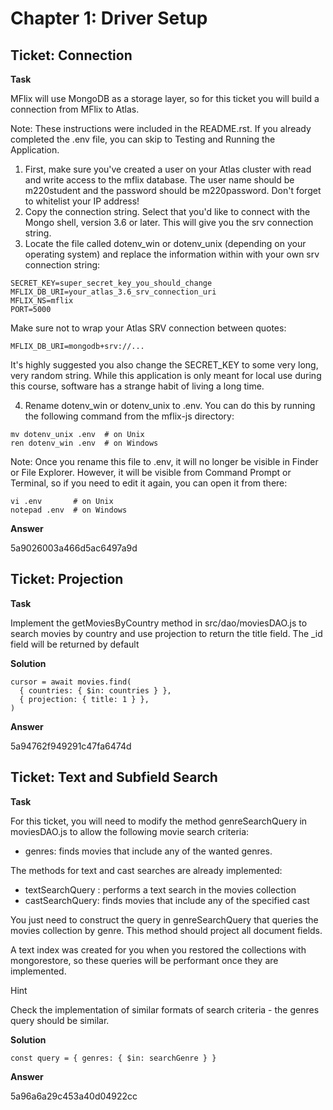 # Chapter 1: Driver Setup
## Ticket: Connection
**Task**

MFlix will use MongoDB as a storage layer, so for this ticket you will build a connection from MFlix to Atlas.

Note: These instructions were included in the README.rst. If you already completed the .env file, you can skip to Testing and Running the Application.

1. First, make sure you've created a user on your Atlas cluster with read and write access to the mflix database.
The user name should be m220student and the password should be m220password.
Don't forget to whitelist your IP address!
2. Copy the connection string. Select that you'd like to connect with the Mongo shell, version 3.6 or later. This will give you the srv connection string.
3. Locate the file called dotenv_win or dotenv_unix (depending on your operating system) and replace the information within with your own srv connection string:

```
SECRET_KEY=super_secret_key_you_should_change
MFLIX_DB_URI=your_atlas_3.6_srv_connection_uri
MFLIX_NS=mflix
PORT=5000
```

Make sure not to wrap your Atlas SRV connection between quotes:

```
MFLIX_DB_URI=mongodb+srv://...
```

It's highly suggested you also change the SECRET_KEY to some very long, very random string. While this application is only meant for local use during this course, software has a strange habit of living a long time.

4. Rename dotenv_win or dotenv_unix to .env. You can do this by running the following command from the mflix-js directory:

```
mv dotenv_unix .env  # on Unix
ren dotenv_win .env  # on Windows
```

Note: Once you rename this file to .env, it will no longer be visible in Finder or File Explorer. However, it will be visible from Command Prompt or Terminal, so if you need to edit it again, you can open it from there:

```
vi .env       # on Unix
notepad .env  # on Windows
```

**Answer**

5a9026003a466d5ac6497a9d

## Ticket: Projection
**Task**

Implement the getMoviesByCountry method in src/dao/moviesDAO.js to search movies by country and use projection to return the title field. The _id field will be returned by default

**Solution**

```
cursor = await movies.find(
  { countries: { $in: countries } },
  { projection: { title: 1 } },
)
```

**Answer**

5a94762f949291c47fa6474d

## Ticket: Text and Subfield Search
**Task**

For this ticket, you will need to modify the method genreSearchQuery in moviesDAO.js to allow the following movie search criteria:

- genres: finds movies that include any of the wanted genres.

The methods for text and cast searches are already implemented:

- textSearchQuery : performs a text search in the movies collection
- castSearchQuery: finds movies that include any of the specified cast

You just need to construct the query in genreSearchQuery that queries the movies collection by genre. This method should project all document fields.

A text index was created for you when you restored the collections with mongorestore, so these queries will be performant once they are implemented.

Hint

Check the implementation of similar formats of search criteria - the genres query should be similar.

**Solution**

```
const query = { genres: { $in: searchGenre } }
```

**Answer**

5a96a6a29c453a40d04922cc
